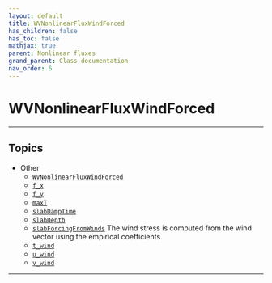 ```yaml
---
layout: default
title: WVNonlinearFluxWindForced
has_children: false
has_toc: false
mathjax: true
parent: Nonlinear fluxes
grand_parent: Class documentation
nav_order: 6
---
```


#  WVNonlinearFluxWindForced




---



## Topics
+ Other
  + [`WVNonlinearFluxWindForced`](/classes/nonlinear-fluxes/wvnonlinearfluxwindforced/wvnonlinearfluxwindforced.html) 
  + [`f_x`](/classes/nonlinear-fluxes/wvnonlinearfluxwindforced/f_x.html) 
  + [`f_y`](/classes/nonlinear-fluxes/wvnonlinearfluxwindforced/f_y.html) 
  + [`maxT`](/classes/nonlinear-fluxes/wvnonlinearfluxwindforced/maxt.html) 
  + [`slabDampTime`](/classes/nonlinear-fluxes/wvnonlinearfluxwindforced/slabdamptime.html) 
  + [`slabDepth`](/classes/nonlinear-fluxes/wvnonlinearfluxwindforced/slabdepth.html) 
  + [`slabForcingFromWinds`](/classes/nonlinear-fluxes/wvnonlinearfluxwindforced/slabforcingfromwinds.html) The wind stress is computed from the wind vector using the empirical coefficients
  + [`t_wind`](/classes/nonlinear-fluxes/wvnonlinearfluxwindforced/t_wind.html) 
  + [`u_wind`](/classes/nonlinear-fluxes/wvnonlinearfluxwindforced/u_wind.html) 
  + [`v_wind`](/classes/nonlinear-fluxes/wvnonlinearfluxwindforced/v_wind.html) 


---